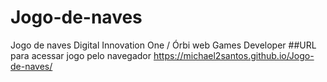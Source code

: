 # Jogo-de-naves
Jogo de naves Digital Innovation One / Órbi web Games Developer
##URL para acessar jogo pelo navegador
https://michael2santos.github.io/Jogo-de-naves/
